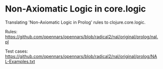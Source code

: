 Non-Axiomatic Logic in core.logic
=================================

Translating 'Non-Axiomatic Logic in Prolog' rules to clojure.core.logic.

Rules: https://github.com/opennars/opennars/blob/radical2/nal/original/prolog/nal.pl

Test cases: https://github.com/opennars/opennars/blob/radical2/nal/original/prolog/NAL-Examples.txt
